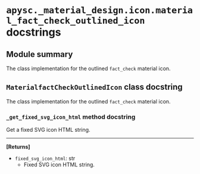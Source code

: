 # `apysc._material_design.icon.material_fact_check_outlined_icon` docstrings

## Module summary

The class implementation for the outlined `fact_check` material icon.

## `MaterialfactCheckOutlinedIcon` class docstring

The class implementation for the outlined `fact_check` material icon.

### `_get_fixed_svg_icon_html` method docstring

Get a fixed SVG icon HTML string.<hr>

**[Returns]**

- `fixed_svg_icon_html`: str
  - Fixed SVG icon HTML string.
